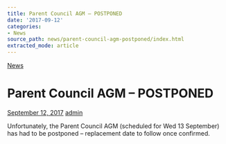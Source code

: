 ```yaml
---
title: Parent Council AGM – POSTPONED
date: '2017-09-12'
categories:
- News
source_path: news/parent-council-agm-postponed/index.html
extracted_mode: article
---
```

[News](category/news/)

# Parent Council AGM – POSTPONED

[September 12, 2017](news/parent-council-agm-postponed/) [admin](author/admin/)

Unfortunately, the Parent Council AGM (scheduled for Wed 13 September) has had to be postponed – replacement date to follow once confirmed.
